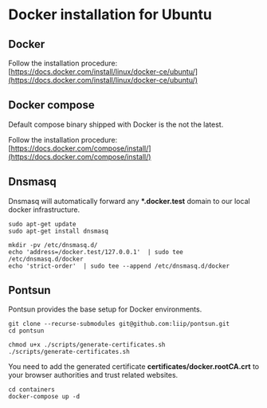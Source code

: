 # Docker installation for Ubuntu 

## Docker

Follow the installation procedure: [https://docs.docker.com/install/linux/docker-ce/ubuntu/](https://docs.docker.com/install/linux/docker-ce/ubuntu/)

## Docker compose

Default compose binary shipped with Docker is the not the latest.

Follow the installation procedure: [https://docs.docker.com/compose/install/](https://docs.docker.com/compose/install/)

## Dnsmasq

Dnsmasq will automatically forward any **\*.docker.test** domain to our local docker infrastructure.

```
sudo apt-get update
sudo apt-get install dnsmasq
```
  
```
mkdir -pv /etc/dnsmasq.d/
echo 'address=/docker.test/127.0.0.1'  | sudo tee /etc/dnsmasq.d/docker
echo 'strict-order'  | sudo tee --append /etc/dnsmasq.d/docker
```
## Pontsun

Pontsun provides the base setup for Docker environments.  

```
git clone --recurse-submodules git@github.com:liip/pontsun.git
cd pontsun
```

```
chmod u+x ./scripts/generate-certificates.sh
./scripts/generate-certificates.sh
```
You need to add the generated certificate **certificates/docker.rootCA.crt** to your browser authorities and trust related websites.

```
cd containers
docker-compose up -d
```
